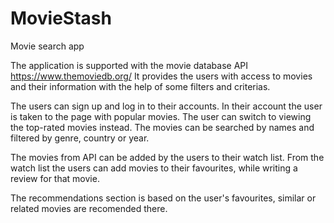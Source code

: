 # MovieStash
Movie search app

The application is supported with the movie database API https://www.themoviedb.org/
It provides the users with access to movies and their information with the help of some filters and criterias.

The users can sign up and log in to their accounts. 
In their account the user is taken to the page with popular movies. The user can switch to viewing the top-rated movies instead. The movies can be searched by names and filtered by genre, country or year.

The movies from API can be added by the users to their watch list.
From the watch list the users can add movies to their favourites, while writing a review for that movie.

The recommendations section is based on the user's favourites, similar or related movies are recomended there.
